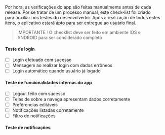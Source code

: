 Por hora, as verificações do app são feitas manualmente antes de cada release. Por se tratar de um processo manual, este check-list foi criado para auxiliar nos testes do desenvolvedor. Após a realização de todos estes itens, o aplicativo estará ápto para ser entregue ao usuário final.

> IMPORTANTE ! O checklist deve ser feito em ambiente IOS e ANDROID para ser considerado completo

#### Teste de login

* [ ] Login efetuado com sucesso
* [ ] Mensagem ao realizar login com dados errôneos
* [ ] Login automático quando usuário já logado

#### Teste de funcionalidades internas do app

* [ ] Logout feito com sucesso
* [ ] Telas de sobre a navega apresentam dados corretamente
* [ ] Prefêrencias editáveis
* [ ] Notificações listadas corretamente
* [ ] Filtro de notificações 

#### Teste de notificações


